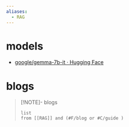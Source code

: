 ```yaml
---
aliases:
  - RAG
---
```


# models
- [google/gemma-7b-it · Hugging Face](https://huggingface.co/google/gemma-7b-it?text=%3Cstart_of_turn%3Euser%0D%0AUm%C3%AD%C5%A1+%C4%8Desky%3F%3Cend_of_turn%3E%0D%0A%3Cstart_of_turn%3Emodel)

# blogs

> [!NOTE]- blogs 
> ```dataview
> list
> from [[RAG]] and (#F/blog or #C/guide )
> ```

